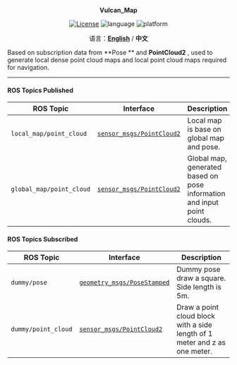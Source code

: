 <p align="center"><strong>Vulcan_Map</strong></p>
<p align="center"><a href="https://github.com/Vulcan-YJX/vulcan_map/blob/main/LICENSE"><img alt="License" src="https://img.shields.io/badge/License-LGPL%202.1-orange"/></a>
<img alt="language" src="https://img.shields.io/badge/language-c++-red"/>
<img alt="platform" src="https://img.shields.io/badge/platform-linux-l"/>
</p>


<p align="center">
    语言：<a href="README.en.md"><strong>English</strong></a> / <strong>中文</strong>
</p>


Based on subscription data from  **Pose ** and **PointCloud2** , used to generate local dense point cloud maps and local point cloud maps required for navigation.

------

#### ROS Topics Published

| ROS Topic                | Interface                                                    | Description                                                  |
| ------------------------ | ------------------------------------------------------------ | ------------------------------------------------------------ |
| `local_map/point_cloud`  | [`sensor_msgs/PointCloud2`](https://github.com/ros2/common_interfaces/blob/humble/sensor_msgs/msg/PointCloud2.msg) | Local map is base on global map and pose.                    |
| `global_map/point_cloud` | [`sensor_msgs/PointCloud2`](https://github.com/ros2/common_interfaces/blob/humble/sensor_msgs/msg/PointCloud2.msg) | Global map, generated based on pose information and input point clouds. |


#### ROS Topics Subscribed 

| ROS Topic           | Interface                                                    | Description                                                  |
| ------------------- | ------------------------------------------------------------ | ------------------------------------------------------------ |
| `dummy/pose`        | [`geometry_msgs/PoseStamped`](https://github.com/ros2/common_interfaces/blob/humble/geometry_msgs/msg/PoseStamped.msg) | Dummy pose draw a square. Side length is 5m.                 |
| `dummy/point_cloud` | [`sensor_msgs/PointCloud2`](https://github.com/ros2/common_interfaces/blob/humble/sensor_msgs/msg/PointCloud2.msg) | Draw a point cloud block with a side length of 1 meter and z as one meter. |


